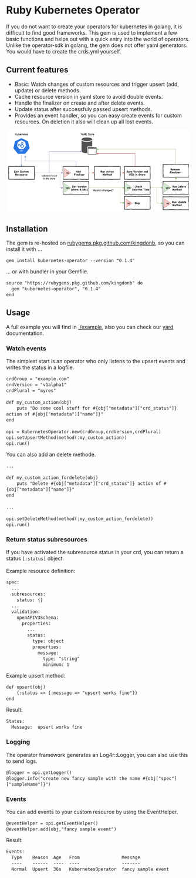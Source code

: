 # Ruby Kubernetes Operator
If you do not want to create your operators for kubernetes in golang, it is difficult to find good frameworks. This gem is used to implement a few basic functions and helps out with a quick entry into the world of operators. Unlike the operator-sdk in golang, the gem does not offer yaml generators. You would have to create the crds.yml yourself.<br>

## Current features

- Basic: Watch changes of custom resources and trigger upsert (add, update) or delete methods.
- Cache resource version in yaml store to avoid double events.
- Handle the finalizer on create and after delete events.
- Update status after successfuly passed upsert methods.
- Provides an event handler, so you can easy create events for
  custom resources. On deletion it also will clean up all lost events.

![KubernetesOperator.png](KubernetesOperator.png)

## Installation
The gem is re-hosted on [rubygems.pkg.github.com/kingdonb](https://rubygems.pkg.github.com/kingdonb), so you can install it with ...
```
gem install kubernetes-operator --version "0.1.4"
```
... or with bundler in your Gemfile.
```
source "https://rubygems.pkg.github.com/kingdonb" do
  gem "kubernetes-operator", "0.1.4"
end
```

## Usage
A full example you will find in [./example](./example), also you can check our [yard](https://tobiaskuntzsch.gitlab.io/kubernetes-operator/) documentation.

### Watch events
The simplest start is an operator who only listens to the upsert events and writes the status in a logfile.

```
crdGroup = "example.com"
crdVersion = "v1alpha1"
crdPlural = "myres"

def my_custom_action(obj)
    puts "Do some cool stuff for #{obj["metadata"]["crd_status"]} action of #{obj["metadata"]["name"]}"
end

opi = KubernetesOperator.new(crdGroup,crdVersion,crdPlural)
opi.setUpsertMethod(method(:my_custom_action))
opi.run()
```

You can also add an delete methode.

```
...

def my_custom_action_fordelete(obj)
    puts "Delete #{obj["metadata"]["crd_status"]} action of #{obj["metadata"]["name"]}"
end

...

opi.setDeleteMethod(method(:my_custom_action_fordelete))
opi.run()
```
### Return status subresources
If you have activated the subresource status in your crd, you can return a status `[:status]` object.<br><br>
Example resource definition:
```
spec:
  ...
  subresources:
    status: {}
  ...
  validation:
    openAPIV3Schema:
      properties:
        ...
        status:
          type: object
          properties:
            message:
              type: "string"
              minimum: 1
```
Example upsert method:
```
def upsert(obj)
    {:status => {:message => "upsert works fine"}}
end
```
Result:
```
Status:
  Message:  upsert works fine
```
### Logging
The operator framework generates an Log4r::Logger, you can also use this to send logs.
```
@logger = opi.getLogger()
@logger.info("create new fancy sample with the name #{obj["spec"]["sampleName"]}")
```
### Events
You can add events to your custom resource by using the EventHelper.
```
@eventHelper = opi.getEventHelper()
@eventHelper.add(obj,"fancy sample event")
```
Result:
```
Events:
  Type    Reason  Age   From                Message
  ----    ------  ----  ----                -------
  Normal  Upsert  36s   KubernetesOperator  fancy sample event
```
